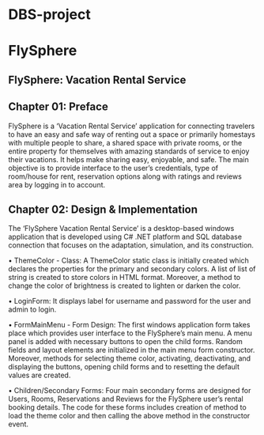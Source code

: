 # DBS-project
# FlySphere
## FlySphere: Vacation Rental Service


## Chapter 01: Preface 

FlySphere is a ‘Vacation Rental Service’ application for connecting travelers to have an easy and safe way of renting out a space or primarily homestays with multiple people to share, a shared space with private rooms, or the entire property for themselves with amazing standards of service to enjoy their vacations. It helps make sharing easy, enjoyable, and safe. The main objective is to provide interface to the user’s credentials, type of room/house for rent, reservation options along with ratings and reviews area by logging in to account. 

## Chapter 02: Design & Implementation 

The ‘FlySphere Vacation Rental Service’ is a desktop-based windows application that is developed using C# .NET platform and SQL database connection that focuses on the adaptation, simulation, and its construction. 

•	ThemeColor - Class: A ThemeColor static class is initially created which declares the properties for the primary and secondary colors. A list of list of string is created to store colors in HTML format. Moreover, a method to change the color of brightness is created to lighten or darken the color.

•	LoginForm: It displays label for username and password for the user and admin to login.

•	FormMainMenu - Form Design: The first windows application form takes place which provides user interface to the FlySphere’s main menu. A menu panel is added with necessary buttons to open the child forms. Random fields and layout elements are initialized in the main menu form constructor. Moreover, methods for selecting theme color, activating, deactivating, and displaying the buttons, opening child forms and to resetting the default values are created.

•	Children/Secondary Forms: Four main secondary forms are designed for Users, Rooms, Reservations and Reviews for the FlySphere user’s rental booking details. The code for these forms includes creation of method to load the theme color and then calling the above method in the constructor event.
